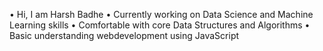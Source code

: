 • Hi, I am Harsh Badhe
• Currently working on Data Science and Machine Learning skills
• Comfortable with core Data Structures and Algorithms
• Basic understanding webdevelopment using JavaScript
